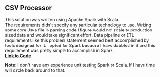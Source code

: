 ## CSV Processor
This solution was written using Apache Spark with Scala.<br>
The requirements didn't specify any particular technology to use. Writing some core Java file io parsing code I figure would not scale to production sized data and would take significant effort.
 Data pipeline or ETL requirements like this problem statement seemed best accomplished by tools designed for it. I opted for Spark because I have dabbled in it and this requirement was pretty simple to accomplish in Spark.<br>
[**Link to Code**](https://github.com/kvanwie87/availity-homework/blob/master/csv-processor/src/main/scala/availity/homework/CSVProcessor.scala)

**Note:** I don't have any experience unit testing Spark or Scala. If I have time will circle back around to that.
